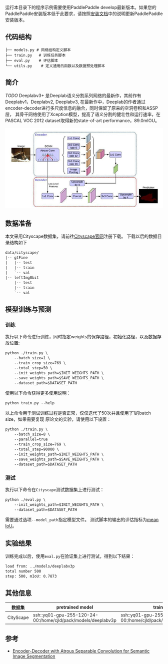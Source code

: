 运行本目录下的程序示例需要使用PaddlePaddle develop最新版本。如果您的PaddlePaddle安装版本低于此要求，请按照[安装文档](http://www.paddlepaddle.org/docs/develop/documentation/zh/build_and_install/pip_install_cn.html)中的说明更新PaddlePaddle安装版本。


## 代码结构
```
├── models.py # 网络结构定义脚本
├── train.py   # 训练任务脚本
├── eval.py    # 评估脚本
└── utils.py    # 定义通用的函数以及数据预处理脚本
```

## 简介

_TODO_ Deeplabv3+ 是Deeplab语义分割系列网络的最新作，其前作有 Deeplabv1，Deeplabv2, Deeplabv3,
在最新作中，Deeplab的作者通过encoder-decoder进行多尺度信息的融合，同时保留了原来的空洞卷积和ASSP层，
其骨干网络使用了Xception模型，提高了语义分割的健壮性和运行速率，在 PASCAL VOC 2012 dataset取得新的state-of-art performance，89.0mIOU。

![](./imgs/model.png)


## 数据准备



本文采用Cityscape数据集，请前往[Cityscape官网](https://www.cityscapes-dataset.com)注册下载。
下载以后的数据目录结构如下
```
data/cityscape/
|-- gtFine
|   |-- test
|   |-- train
|   `-- val
|-- leftImg8bit
    |-- test
    |-- train
    `-- val
```

## 模型训练与预测

### 训练
执行以下命令进行训练，同时指定weights的保存路径，初始化路径，以及数据存放位置:
```
python ./train.py \
    --batch_size=1 \
    --train_crop_size=769 \
    --total_step=50 \
    --init_weights_path=$INIT_WEIGHTS_PATH \
    --save_weights_path=$SAVE_WEIGHTS_PATH \
    --dataset_path=$DATASET_PATH
```
使用以下命令获得更多使用说明：
```
python train.py --help
```
以上命令用于测试训练过程是否正常，仅仅迭代了50次并且使用了1的batch size，如果需要复现
原论文的实验，请使用以下设置：
```
python ./train.py \
    --batch_size=8 \
    --parallel=true
    --train_crop_size=769 \
    --total_step=90000 \
    --init_weights_path=$INIT_WEIGHTS_PATH \
    --save_weights_path=$SAVE_WEIGHTS_PATH \
    --dataset_path=$DATASET_PATH
```

### 测试
执行以下命令在`Cityscape`测试数据集上进行测试：
```
python ./eval.py \
    --init_weights_path=$INIT_WEIGHTS_PATH \
    --dataset_path=$DATASET_PATH
```
需要通过选项`--model_path`指定模型文件。
测试脚本的输出的评估指标为[mean IoU]()。


## 实验结果
训练完成以后，使用`eval.py`在验证集上进行测试，得到以下结果：
```
load from: ../models/deeplabv3p
total number 500
step: 500, mIoU: 0.7873
```

## 其他信息
|数据集 | pretrained model | trained model |
|---|---|---|
|CityScape | ssh::yq01-gpu-255-120-24-00:/home/cjld/pack/models/deeplabv3p | ssh::yq01-gpu-255-120-24-00:/home/cjld/pack/models/deeplabv3p_init2 |

## 参考

- [Encoder-Decoder with Atrous Separable Convolution for Semantic Image Segmentation](https://arxiv.org/abs/1802.02611)

